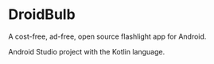 # DroidBulb

A cost-free, ad-free, open source flashlight app for Android.

Android Studio project with the Kotlin language.
